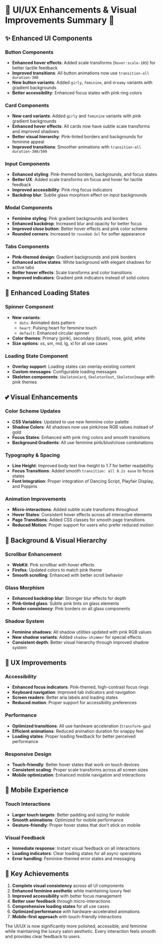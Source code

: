 # 🎀 UI/UX Enhancements & Visual Improvements Summary 💖

## ✨ Enhanced UI Components

### **Button Components**
- **Enhanced hover effects**: Added scale transforms (`hover:scale-105`) for better tactile feedback
- **Improved transitions**: All button animations now use `transition-all duration-300`
- **New button variants**: Added `girly`, `feminine`, and `dreamy` variants with gradient backgrounds
- **Better accessibility**: Enhanced focus states with pink ring colors

### **Card Components**
- **New card variants**: Added `girly` and `feminine` variants with pink gradient backgrounds
- **Enhanced hover effects**: All cards now have subtle scale transforms and improved shadows
- **Better visual hierarchy**: Pink-tinted borders and backgrounds for feminine appeal
- **Improved transitions**: Smoother animations with `transition-all duration-300/500`

### **Input Components**
- **Enhanced styling**: Pink-themed borders, backgrounds, and focus states
- **Better UX**: Added scale transforms on focus and hover for tactile feedback
- **Improved accessibility**: Pink ring focus indicators
- **Backdrop blur**: Subtle glass morphism effect on input backgrounds

### **Modal Components**
- **Feminine styling**: Pink gradient backgrounds and borders
- **Enhanced backdrop**: Increased blur and opacity for better focus
- **Improved close button**: Better hover effects and pink color scheme
- **Rounded corners**: Increased to `rounded-3xl` for softer appearance

### **Tabs Components**
- **Pink-themed design**: Gradient backgrounds and pink borders
- **Enhanced active states**: White background with elegant shadows for active tabs
- **Better hover effects**: Scale transforms and color transitions
- **Improved indicators**: Gradient pink indicators instead of solid colors

## 🌸 Enhanced Loading States

### **Spinner Component**
- **New variants**: 
  - `dots`: Animated dots pattern
  - `heart`: Pulsing heart for feminine touch
  - `default`: Enhanced circular spinner
- **Color themes**: Primary (pink), secondary (blush), rose, gold, white
- **Size options**: xs, sm, md, lg, xl for all use cases

### **Loading State Component**
- **Overlay support**: Loading states can overlay existing content
- **Custom messages**: Configurable loading messages
- **Skeleton components**: `SkeletonCard`, `SkeletonText`, `SkeletonImage` with pink themes

## 💕 Visual Enhancements

### **Color Scheme Updates**
- **CSS Variables**: Updated to use new feminine color palette
- **Shadow Colors**: All shadows now use pink/rose RGB values instead of gold
- **Focus States**: Enhanced with pink ring colors and smooth transitions
- **Background Gradients**: All use feminine pink/blush/rose combinations

### **Typography & Spacing**
- **Line Height**: Improved body text line-height to 1.7 for better readability
- **Focus Transitions**: Added smooth `transition: all 0.2s ease` to focus states
- **Font Integration**: Proper integration of Dancing Script, Playfair Display, and Poppins

### **Animation Improvements**
- **Micro-interactions**: Added subtle scale transforms throughout
- **Hover States**: Consistent hover effects across all interactive elements
- **Page Transitions**: Added CSS classes for smooth page transitions
- **Reduced Motion**: Proper support for users who prefer reduced motion

## 🎨 Background & Visual Hierarchy

### **Scrollbar Enhancement**
- **WebKit**: Pink scrollbar with hover effects
- **Firefox**: Updated colors to match pink theme
- **Smooth scrolling**: Enhanced with better scroll behavior

### **Glass Morphism**
- **Enhanced backdrop blur**: Stronger blur effects for depth
- **Pink-tinted glass**: Subtle pink tints on glass elements
- **Border consistency**: Pink borders on all glass components

### **Shadow System**
- **Feminine shadows**: All shadow utilities updated with pink RGB values
- **New shadow variants**: Added `shadow-shimmer` for special effects
- **Consistent depth**: Better visual hierarchy through improved shadow system

## 🚀 UX Improvements

### **Accessibility**
- **Enhanced focus indicators**: Pink-themed, high-contrast focus rings
- **Keyboard navigation**: Improved tab indicators and navigation
- **Screen readers**: Better aria labels and loading states
- **Reduced motion**: Proper support for accessibility preferences

### **Performance**
- **Optimized transitions**: All use hardware acceleration (`transform-gpu`)
- **Efficient animations**: Reduced animation duration for snappy feel
- **Loading states**: Proper loading feedback for better perceived performance

### **Responsive Design**
- **Touch-friendly**: Better hover states that work on touch devices
- **Consistent scaling**: Proper scale transforms across all screen sizes
- **Mobile optimization**: Enhanced mobile navigation and interactions

## 📱 Mobile Experience

### **Touch Interactions**
- **Larger touch targets**: Better padding and sizing for mobile
- **Smooth animations**: Optimized for mobile performance
- **Gesture-friendly**: Proper hover states that don't stick on mobile

### **Visual Feedback**
- **Immediate response**: Instant visual feedback on all interactions
- **Loading indicators**: Clear loading states for all async operations
- **Error handling**: Feminine-themed error states and messaging

## 🎯 Key Achievements

1. **Complete visual consistency** across all UI components
2. **Enhanced feminine aesthetic** while maintaining luxury feel
3. **Improved accessibility** with better focus management
4. **Better user feedback** through micro-interactions
5. **Comprehensive loading states** for all use cases
6. **Optimized performance** with hardware-accelerated animations
7. **Mobile-first approach** with touch-friendly interactions

The UI/UX is now significantly more polished, accessible, and feminine while maintaining the luxury salon aesthetic. Every interaction feels smooth and provides clear feedback to users.